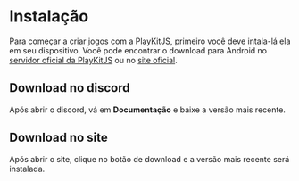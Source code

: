 # Instalação

Para começar a criar jogos com a PlayKitJS, primeiro você deve intala-lá ela em seu dispositivo. Você pode encontrar o download para Android no [servidor oficial da PlayKitJS](https://discord.gg/fjHrAkzWqG) ou no [site oficial](playkitjs.netlify.app/).

## Download no discord

Após abrir o discord, vá em **Documentação** e baixe a versão mais recente.

## Download no site

Após abrir o site, clique no botão de download e a versão mais recente será instalada.
